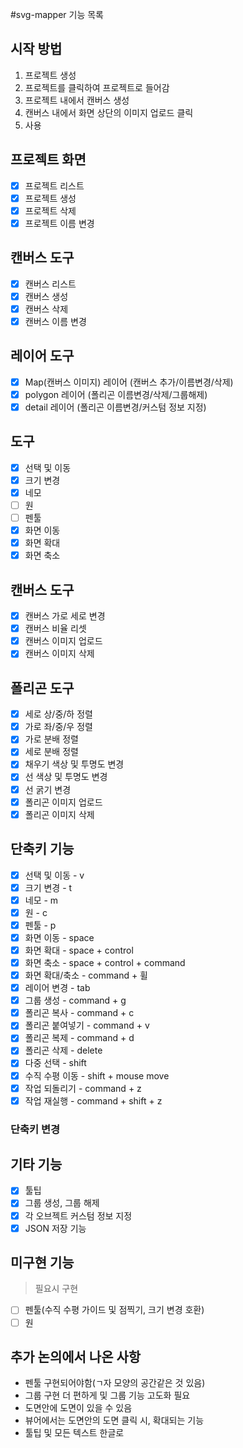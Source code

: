 #svg-mapper 기능 목록

## 시작 방법

1. 프로젝트 생성
2. 프로젝트를 클릭하여 프로젝트로 들어감
3. 프로젝트 내에서 캔버스 생성
4. 캔버스 내에서 화면 상단의 이미지 업로드 클릭
5. 사용

## 프로젝트 화면

- [x] 프로젝트 리스트
- [x] 프로젝트 생성
- [x] 프로젝트 삭제
- [x] 프로젝트 이름 변경

## 캔버스 도구

- [x] 캔버스 리스트
- [x] 캔버스 생성
- [x] 캔버스 삭제
- [x] 캔버스 이름 변경

## 레이어 도구

- [x] Map(캔버스 이미지) 레이어 (캔버스 추가/이름변경/삭제)
- [x] polygon 레이어 (폴리곤 이름변경/삭제/그룹해제)
- [x] detail 레이어 (폴리곤 이름변경/커스텀 정보 지정)

## 도구

- [x] 선택 및 이동
- [x] 크기 변경
- [x] 네모
- [ ] 원
- [ ] 펜툴
- [x] 화면 이동
- [x] 화면 확대
- [x] 화면 축소

## 캔버스 도구

- [x] 캔버스 가로 세로 변경
- [x] 캔버스 비율 리셋
- [x] 캔버스 이미지 업로드
- [x] 캔버스 이미지 삭제

## 폴리곤 도구

- [x] 세로 상/중/하 정렬
- [x] 가로 좌/중/우 정렬
- [x] 가로 분배 정렬
- [x] 세로 분배 정렬
- [x] 채우기 색상 및 투명도 변경
- [x] 선 색상 및 투명도 변경
- [x] 선 굵기 변경
- [x] 폴리곤 이미지 업로드
- [x] 폴리곤 이미지 삭제

## 단축키 기능

- [x] 선택 및 이동 - v
- [x] 크기 변경 - t
- [x] 네모 - m
- [x] 원 - c
- [x] 펜툴 - p
- [x] 화면 이동 - space
- [x] 화면 확대 - space + control
- [x] 화면 축소 - space + control + command
- [x] 화면 확대/축소 - command + 휠
- [x] 레이어 변경 - tab
- [x] 그룹 생성 - command + g
- [x] 폴리곤 복사 - command + c
- [x] 폴리곤 붙여넣기 - command + v
- [x] 폴리곤 복제 - command + d
- [x] 폴리곤 삭제 - delete
- [x] 다중 선택 - shift
- [x] 수직 수평 이동 - shift + mouse move
- [x] 작업 되돌리기 - command + z
- [x] 작업 재실행 - command + shift + z

### 단축키 변경

## 기타 기능

- [x] 툴팁
- [x] 그룹 생성, 그룹 해제
- [x] 각 오브젝트 커스텀 정보 지정
- [x] JSON 저장 기능

## 미구현 기능

> 필요시 구현

- [ ] 펜툴(수직 수평 가이드 및 점찍기, 크기 변경 호환)
- [ ] 원

## 추가 논의에서 나온 사항

- 펜툴 구현되어야함(ㄱ자 모양의 공간같은 것 있음)
- 그룹 구현 더 편하게 및 그룹 기능 고도화 필요
- 도면안에 도면이 있을 수 있음
- 뷰어에서는 도면안의 도면 클릭 시, 확대되는 기능
- 툴팁 및 모든 텍스트 한글로
